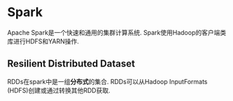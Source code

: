 # Spark

Apache Spark是一个快速和通用的集群计算系统.
Spark使用Hadoop的客户端类库进行HDFS和YARN操作.


## Resilient Distributed Dataset

RDDs在spark中是一组**分布式**的集合. 
RDDs可以从Hadoop InputFormats (HDFS)创建或通过转换其他RDD获取.